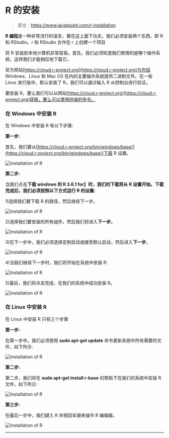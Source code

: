 # R 的安装

> 原文：<https://www.javatpoint.com/r-installation>

**R 编程**是一种非常流行的语言，要在这上面下功夫，我们必须安装两个东西，即 R 和 RStudio。r 和 RStudio 合作在 r 上创建一个项目

将 R 安装到本地计算机非常容易。首先，我们必须知道我们使用的是哪个操作系统，这样我们才能相应地下载它。

官方网站[https://cloud.r-project.org](https://cloud.r-project.org)为包括 Windows、Linux 和 Mac OS 在内的主要操作系统提供二进制文件。在一些 Linux 发行版中，默认安装了 R，我们可以通过输入 R 从控制台进行验证。

要安装 R，要么我们可以从网站[https://cloud.r-project.org](https://cloud.r-project.org)获取，要么可以使用终端的命令。

### 在 Windows 中安装 R

在 Windows 中安装 R 有以下步骤:

**第一步:**

首先，我们要从[https://cloud.r-project.org/bin/windows/base/](https://cloud.r-project.org/bin/windows/base/)下载 R 设置。

![Installation of R](img/a9e1a2569c03a0727b007e07f2f24607.png)

**第二步:**

当我们点击**下载 windows 的 R 3.6.1 for】时，我们的下载将从 R 设置开始。下载完成后，我们必须按照以下方式运行 R 的设置:**

1)选择我们要下载 R 的路径，然后继续下一步。

![Installation of R](img/000d9460c6d30a5acf9e672edb332dee.png)

2)选择我们要安装的所有组件，然后我们将进入**下一步**。

![Installation of R](img/d9cc7f046de6260c11423e4e1f3e9d06.png)

3)在下一步中，我们必须选择定制启动或接受默认启动，然后进入**下一步**。

![Installation of R](img/c1184d17f96e405abaa2a72d0d300a13.png)

4)当我们继续下一步时，我们将开始在系统中安装 R:

![Installation of R](img/8973186770a5b2834dee0bc188fe6257.png)

5)最后，我们将点击完成，在我们的系统中成功安装 R。

![Installation of R](img/a2a07c4be5644e7cf47145c753d96c5b.png)

### 在 Linux 中安装 R

在 Linux 中安装 R 只有三个步骤

**第一步:**

在第一步中，我们必须使用 **sudo apt-get update** 命令更新系统中所有需要的文件，如下所示:

![Installation of R](img/56df5a6a98284b4627716d5b8b77f86f.png)

**第二步:**

第二步，我们将在 **sudo apt-get install r-base** 的帮助下在我们的系统中安装 R 文件，如下所示:

![Installation of R](img/747cae42adb53f734c2de38c8eecb3b4.png)

**第三步:**

在最后一步中，我们键入 R 并按回车键来操作 R 编辑器。

![Installation of R](img/df0f497ba093a990eec465aa0273f8f1.png)

* * *